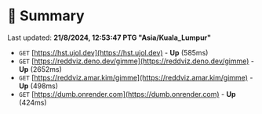 # 📖 Summary
Last updated: **21/8/2024, 12:53:47 PTG "Asia/Kuala_Lumpur"**

- `GET` [https://hst.ujol.dev](https://hst.ujol.dev) - **Up** (585ms)
- `GET` [https://reddviz.deno.dev/gimme](https://reddviz.deno.dev/gimme) - **Up** (2652ms)
- `GET` [https://reddviz.amar.kim/gimme](https://reddviz.amar.kim/gimme) - **Up** (498ms)
- `GET` [https://dumb.onrender.com](https://dumb.onrender.com) - **Up** (424ms)
